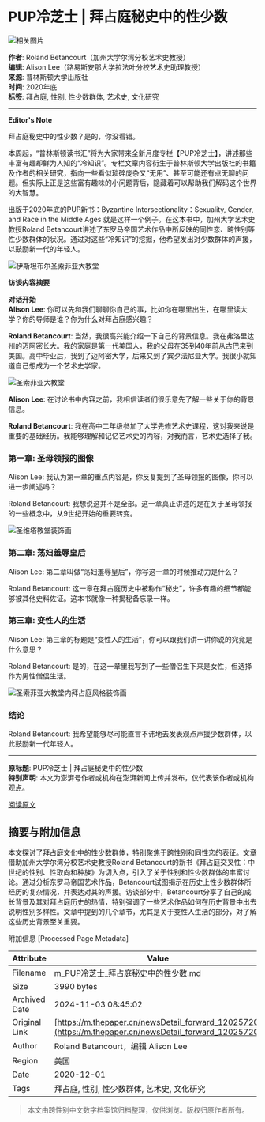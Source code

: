 # PUP冷芝士 | 拜占庭秘史中的性少数

![相关图片](https://image.thepaper.cn/publish/interaction/image/3/243/455.jpg)

**作者**: Roland Betancourt（加州大学尔湾分校艺术史教授）  
**编辑**: Alison Lee（路易斯安那大学拉法叶分校艺术史助理教授）  
**来源**: 普林斯顿大学出版社  
**时间**: 2020年底  
**标签**: 拜占庭, 性别, 性少数群体, 艺术史, 文化研究  

---

**Editor's Note**

拜占庭秘史中的性少数？是的，你没看错。

本周起，“普林斯顿读书汇”将为大家带来全新月度专栏【PUP冷芝士】，讲述那些丰富有趣却鲜为人知的“冷知识”。专栏文章内容衍生于普林斯顿大学出版社的书籍及作者的相关研究，指向一些看似琐碎庞杂又“无用”、甚至可能还有点无聊的问题。但实际上正是这些富有趣味的小问题背后，隐藏着可以帮助我们解码这个世界的大智慧。

出版于2020年底的PUP新书：Byzantine Intersectionality：Sexuality, Gender, and Race in the Middle Ages 就是这样一个例子。在这本书中，加州大学艺术史教授Roland Betancourt讲述了东罗马帝国艺术作品中所反映的同性恋、跨性别等性少数群体的状况。通过对这些“冷知识”的挖掘，他希望发出对少数群体的声援，以鼓励新一代的年轻人。

![伊斯坦布尔圣索菲亚大教堂](https://imagepphcloud.thepaper.cn/pph/image/123/961/97.jpg)

**访谈内容摘要**

**对话开始**  
**Alison Lee**: 你可以先和我们聊聊你自己的事，比如你在哪里出生，在哪里读大学？你的导师是谁？你为什么对拜占庭感兴趣？

**Roland Betancourt**: 当然，我很高兴能介绍一下自己的背景信息。我在弗洛里达州的迈阿密长大。我的家庭是第一代美国人，我的父母在35到40年前从古巴来到美国。高中毕业后，我到了迈阿密大学，后来又到了宾夕法尼亚大学。我很小就知道自己想成为一个艺术史学家。

![圣索菲亚大教堂](https://imagepphcloud.thepaper.cn/pph/image/123/961/106.jpg)

**Alison Lee**: 在讨论书中内容之前，我相信读者们很乐意先了解一些关于你的背景信息。

**Roland Betancourt**: 我在高中二年级参加了大学先修艺术史课程，这对我来说是重要的基础经历。我能够理解和记忆艺术史的内容，对我而言，艺术史选择了我。

### 第一章: 圣母领报的图像

Alison Lee: 我认为第一章的重点内容是，你反复提到了圣母领报的图像，你可以进一步阐述吗？

Roland Betancourt: 我想说这并不是全部。这一章真正讲述的是在关于圣母领报的一些概念中，从9世纪开始的重要转变。

![圣维塔教堂装饰画](https://imagepphcloud.thepaper.cn/pph/image/123/961/115.jpg)

### 第二章: 荡妇羞辱皇后

Alison Lee: 第二章叫做“荡妇羞辱皇后”，你写这一章的时候推动力是什么？

Roland Betancourt: 这一章在拜占庭历史中被称作“秘史”，许多有趣的细节都能够被其他史料佐证。这本书就像一种揭秘备忘录一样。

### 第三章: 变性人的生活

Alison Lee: 第三章的标题是“变性人的生活”，你可以跟我们讲一讲你说的究竟是什么意思？

Roland Betancourt: 是的，在这一章里我写到了一些僧侣生下来是女性，但选择作为男性僧侣生活。

![圣索菲亚大教堂内拜占庭风格装饰画](https://imagepphcloud.thepaper.cn/pph/image/123/961/138.jpg)

### 结论

Roland Betancourt: 我希望能够尽可能直言不讳地去发表观点声援少数群体，以此鼓励新一代年轻人。

---

**原标题**: PUP冷芝士 | 拜占庭秘史中的性少数  
**特别声明**: 本文为澎湃号作者或机构在澎湃新闻上传并发布，仅代表该作者或机构观点。  

[阅读原文](http://mp.weixin.qq.com/s/3iaAVebnOr0BlNDcppalxg)

## 摘要与附加信息

<!-- tcd_abstract -->
本文探讨了拜占庭文化中的性少数群体，特别聚焦于跨性别和同性恋的表征。文章借助加州大学尔湾分校艺术史教授Roland Betancourt的新书《拜占庭交叉性：中世纪的性别、性取向和种族》为切入点，引入了关于性别和性少数群体的丰富讨论。通过分析东罗马帝国艺术作品，Betancourt试图揭示在历史上性少数群体所经历的复杂情况，并表达对其的声援。访谈部分中，Betancourt分享了自己的成长背景及其对拜占庭历史的热情，特别强调了一些艺术作品如何在历史背景中出去说明性别多样性。文章中提到的几个章节，尤其是关于变性人生活的部分，对了解这些历史背景至关重要。
<!-- tcd_abstract_end -->

附加信息 [Processed Page Metadata]

| Attribute       | Value                                  |
|-----------------|----------------------------------------|
| Filename        | m_PUP冷芝士_拜占庭秘史中的性少数.md                             |
| Size            | 3990 bytes                           |
| Archived Date   | 2024-11-03 08:45:02                             |
| Original Link   | [https://m.thepaper.cn/newsDetail_forward_12025720](https://m.thepaper.cn/newsDetail_forward_12025720)                       |
| Author          | Roland Betancourt，编辑 Alison Lee                               |
| Region          | 美国                               |
| Date            | 2020-12-01                                 |
| Tags            | 拜占庭, 性别, 性少数群体, 艺术史, 文化研究                                 |
>
> 本文由跨性别中文数字档案馆归档整理，仅供浏览。版权归原作者所有。
>